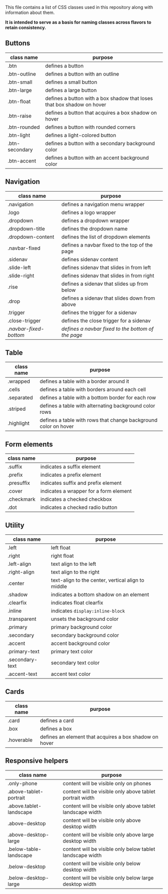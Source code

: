 This file contains a list of CSS classes used in this repository along with information about them. 

**It is intended to serve as a basis for naming classes across flavors to retain consistency.**

## Buttons
class name | purpose
-----------|-----------
.btn | defines a button
.btn-outline | defines a button with an outline
.btn-small | defines a small button
.btn-large | defines a large button
.btn-float | defines a button with a box shadow that loses that box shadow on hover
.btn-raise | defines a button that acquires a box shadow on hover
.btn-rounded | defines a button with rounded corners
.btn-light | defines a light-colored button
.btn-secondary | defines a button with a secondary background color
.btn-accent | defines a button with an accent background color

## Navigation
class name | purpose
-----------|-----------
.navigation | defines a navigation menu wrapper
.logo | defines a logo wrapper
.dropdown | defines a dropdown wrapper
.dropdown-title | defines the dropdown name
.dropdown-content | defines the list of dropdown elements
.navbar-fixed | defines a navbar fixed to the top of the page
.sidenav | defines sidenav content
.slide-left | defines sidenav that slides in from left
.slide-right | defines sidenav that slides in from right
.rise | defines a sidenav that slides up from below
.drop | defines a sidenav that slides down from above
.trigger | defines the trigger for a sidenav
.close-trigger | defines the close trigger for a sidenav
*.navbar-fixed-bottom* | *defines a navbar fixed to the bottom of the page*

## Table
class name | purpose
-----------|-----------
.wrapped | defines a table with a border around it
.cells | defines a table with borders around each cell
.separated | defines a table with a bottom border for each row
.striped | defines a table with alternating background color rows
.highlight | defines a table with rows that change background color on hover

## Form elements
class name | purpose
-----------|-----------
.suffix | indicates a suffix element
.prefix | indicates a prefix element
.presuffix | indicates suffix and prefix element
.cover | indicates a wrapper for a form element
.checkmark | indicates a checked checkbox
.dot | indicates a checked radio button


## Utility
class name | purpose
-----------|-----------
.left | left float
.right | right float
.left-align | text align to the left
.right-align | text align to the right
.center | text-align to the center, vertical align to middle
.shadow | indicates a bottom shadow on an element
.clearfix | indicates float clearfix
.inline | indicates ```display:inline-block```
.transparent | unsets the background color
.primary | primary background color
.secondary | secondary background color
.accent | accent background color
.primary-text | primary text color
.secondary-text | secondary text color
.accent-text | accent text color

## Cards
class name | purpose
-----------|-----------
.card | defines a card
.box | defines a box
.hoverable | defines an element that acquires a box shadow on hover

## Responsive helpers
class name | purpose
-----------|-----------
.only-phone | content will be visible only on phones
.above-tablet-portrait | content will be visible only above tablet portrait width
.above.tablet-landscape | content will be visible only above tablet landscape width
.above-desktop | content will be visible only above desktop width
.above-desktop-large | content will be visible only above large desktop width
.below-table-landscape | content will be visible only below tablet landscape width
.below-desktop | content will be visible only below desktop width
.below-desktop-large | content will be visible only below large desktop width

